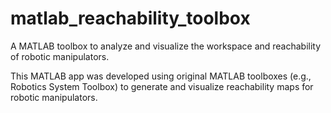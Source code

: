 # matlab_reachability_toolbox
A MATLAB toolbox to analyze and visualize the workspace and reachability of robotic manipulators.

This MATLAB app was developed using original MATLAB toolboxes (e.g., Robotics System Toolbox) to generate and visualize reachability maps for robotic manipulators.
